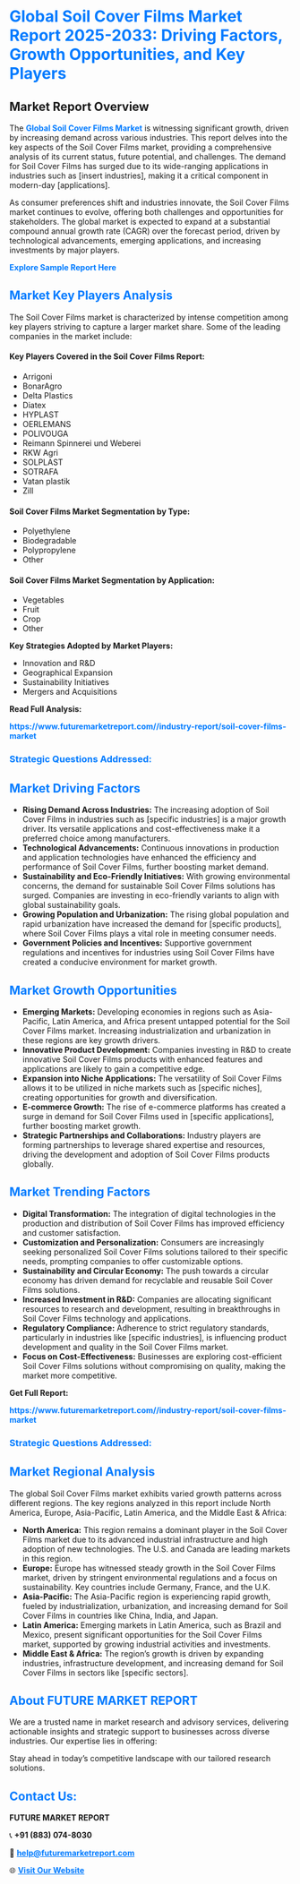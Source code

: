 <h1 style="color: #007BFF;">Global Soil Cover Films Market Report 2025-2033: Driving Factors, Growth Opportunities, and Key Players</h1>

<section id="overview">
<h2>Market Report Overview</h2>
<p>The <a href="https://www.futuremarketreport.com//industry-report/soil-cover-films-market" style="color: #007BFF; text-decoration: none;"><strong>Global Soil Cover Films Market</strong></a> is witnessing significant growth, driven by increasing demand across various industries. This report delves into the key aspects of the Soil Cover Films market, providing a comprehensive analysis of its current status, future potential, and challenges. The demand for Soil Cover Films has surged due to its wide-ranging applications in industries such as [insert industries], making it a critical component in modern-day [applications].</p>
<p>As consumer preferences shift and industries innovate, the Soil Cover Films market continues to evolve, offering both challenges and opportunities for stakeholders. The global market is expected to expand at a substantial compound annual growth rate (CAGR) over the forecast period, driven by technological advancements, emerging applications, and increasing investments by major players.</p>
</section>

<section id="overview">
<p><a href="https://www.futuremarketreport.com//request-sample/reportId=48423" style="color: #007BFF; text-decoration: none;"><strong>Explore Sample Report Here</strong></a></p>
</section>

<section id="key-players">
<h2 style="color: #007BFF;">Market Key Players Analysis</h2>
<p>The Soil Cover Films market is characterized by intense competition among key players striving to capture a larger market share. Some of the leading companies in the market include:</p>
<h4>Key Players Covered in the Soil Cover Films Report:</h4>
<ul><li>Arrigoni</li><li>BonarAgro</li><li>Delta Plastics</li><li>Diatex</li><li>HYPLAST</li><li>OERLEMANS</li><li>POLIVOUGA</li><li>Reimann Spinnerei und Weberei</li><li>RKW Agri</li><li>SOLPLAST</li><li>SOTRAFA</li><li>Vatan plastik</li><li>Zill</li></ul>
<h4>Soil Cover Films Market Segmentation by Type:</h4>
<ul><li>Polyethylene</li><li>Biodegradable</li><li>Polypropylene</li><li>Other</li></ul>

<h4>Soil Cover Films Market Segmentation by Application:</h4>
<ul><li>Vegetables</li><li>Fruit</li><li>Crop</li><li>Other</li></ul>
<p><strong>Key Strategies Adopted by Market Players:</strong></p>
<ul>
<li>Innovation and R&D</li>
<li>Geographical Expansion</li>
<li>Sustainability Initiatives</li>
<li>Mergers and Acquisitions</li>
</ul>
</section>

<section>
<p><strong>Read Full Analysis: </strong></p><a href="https://www.futuremarketreport.com//industry-report/soil-cover-films-market" style="color: #007BFF; text-decoration: none;"><strong>https://www.futuremarketreport.com//industry-report/soil-cover-films-market</strong></a>
<h3 style="color: #007BFF;">Strategic Questions Addressed:</h3>
</section>

<section id="driving-factors">
<h2 style="color: #007BFF;">Market Driving Factors</h2>
<ul>
<li><strong>Rising Demand Across Industries:</strong> The increasing adoption of Soil Cover Films in industries such as [specific industries] is a major growth driver. Its versatile applications and cost-effectiveness make it a preferred choice among manufacturers.</li>
<li><strong>Technological Advancements:</strong> Continuous innovations in production and application technologies have enhanced the efficiency and performance of Soil Cover Films, further boosting market demand.</li>
<li><strong>Sustainability and Eco-Friendly Initiatives:</strong> With growing environmental concerns, the demand for sustainable Soil Cover Films solutions has surged. Companies are investing in eco-friendly variants to align with global sustainability goals.</li>
<li><strong>Growing Population and Urbanization:</strong> The rising global population and rapid urbanization have increased the demand for [specific products], where Soil Cover Films plays a vital role in meeting consumer needs.</li>
<li><strong>Government Policies and Incentives:</strong> Supportive government regulations and incentives for industries using Soil Cover Films have created a conducive environment for market growth.</li>
</ul>
</section>

<section id="growth-opportunities">
<h2 style="color: #007BFF;">Market Growth Opportunities</h2>
<ul>
<li><strong>Emerging Markets:</strong> Developing economies in regions such as Asia-Pacific, Latin America, and Africa present untapped potential for the Soil Cover Films market. Increasing industrialization and urbanization in these regions are key growth drivers.</li>
<li><strong>Innovative Product Development:</strong> Companies investing in R&D to create innovative Soil Cover Films products with enhanced features and applications are likely to gain a competitive edge.</li>
<li><strong>Expansion into Niche Applications:</strong> The versatility of Soil Cover Films allows it to be utilized in niche markets such as [specific niches], creating opportunities for growth and diversification.</li>
<li><strong>E-commerce Growth:</strong> The rise of e-commerce platforms has created a surge in demand for Soil Cover Films used in [specific applications], further boosting market growth.</li>
<li><strong>Strategic Partnerships and Collaborations:</strong> Industry players are forming partnerships to leverage shared expertise and resources, driving the development and adoption of Soil Cover Films products globally.</li>
</ul>
</section>

<section id="trending-factors">
<h2 style="color: #007BFF;">Market Trending Factors</h2>
<ul>
<li><strong>Digital Transformation:</strong> The integration of digital technologies in the production and distribution of Soil Cover Films has improved efficiency and customer satisfaction.</li>
<li><strong>Customization and Personalization:</strong> Consumers are increasingly seeking personalized Soil Cover Films solutions tailored to their specific needs, prompting companies to offer customizable options.</li>
<li><strong>Sustainability and Circular Economy:</strong> The push towards a circular economy has driven demand for recyclable and reusable Soil Cover Films solutions.</li>
<li><strong>Increased Investment in R&D:</strong> Companies are allocating significant resources to research and development, resulting in breakthroughs in Soil Cover Films technology and applications.</li>
<li><strong>Regulatory Compliance:</strong> Adherence to strict regulatory standards, particularly in industries like [specific industries], is influencing product development and quality in the Soil Cover Films market.</li>
<li><strong>Focus on Cost-Effectiveness:</strong> Businesses are exploring cost-efficient Soil Cover Films solutions without compromising on quality, making the market more competitive.</li>
</ul>
</section>

<section>
<p><strong>Get Full Report: </strong></p><a href="https://www.futuremarketreport.com//industry-report/soil-cover-films-market" style="color: #007BFF; text-decoration: none;"><strong>https://www.futuremarketreport.com//industry-report/soil-cover-films-market</strong></a>
<h3 style="color: #007BFF;">Strategic Questions Addressed:</h3>
</section>


<section id="regional-analysis">
<h2 style="color: #007BFF;">Market Regional Analysis</h2>
<p>The global Soil Cover Films market exhibits varied growth patterns across different regions. The key regions analyzed in this report include North America, Europe, Asia-Pacific, Latin America, and the Middle East & Africa:</p>
<ul>
<li><strong>North America:</strong> This region remains a dominant player in the Soil Cover Films market due to its advanced industrial infrastructure and high adoption of new technologies. The U.S. and Canada are leading markets in this region.</li>
<li><strong>Europe:</strong> Europe has witnessed steady growth in the Soil Cover Films market, driven by stringent environmental regulations and a focus on sustainability. Key countries include Germany, France, and the U.K.</li>
<li><strong>Asia-Pacific:</strong> The Asia-Pacific region is experiencing rapid growth, fueled by industrialization, urbanization, and increasing demand for Soil Cover Films in countries like China, India, and Japan.</li>
<li><strong>Latin America:</strong> Emerging markets in Latin America, such as Brazil and Mexico, present significant opportunities for the Soil Cover Films market, supported by growing industrial activities and investments.</li>
<li><strong>Middle East & Africa:</strong> The region’s growth is driven by expanding industries, infrastructure development, and increasing demand for Soil Cover Films in sectors like [specific sectors].</li>
</ul>
</section>

<footer>
<h2 style="color: #007BFF;">About FUTURE MARKET REPORT</h2>
<p>We are a trusted name in market research and advisory services, delivering actionable insights and strategic support to businesses across diverse industries. Our expertise lies in offering:</p>

<p>Stay ahead in today’s competitive landscape with our tailored research solutions.</p>

<h2 style="color: #007BFF;">Contact Us:</h2>
<p><strong>FUTURE MARKET REPORT</strong></p>
<p>📞 <strong>+91 (883) 074-8030</strong></p>
<p>📧 <strong><a href="mailto:help@futuremarketreport.com" style="color: #007BFF;">help@futuremarketreport.com</a></strong></p>
<p>🌐 <strong><a href="https://www.futuremarketreport.com/" style="color: #007BFF;">Visit Our Website</a></strong></p>
</footer>